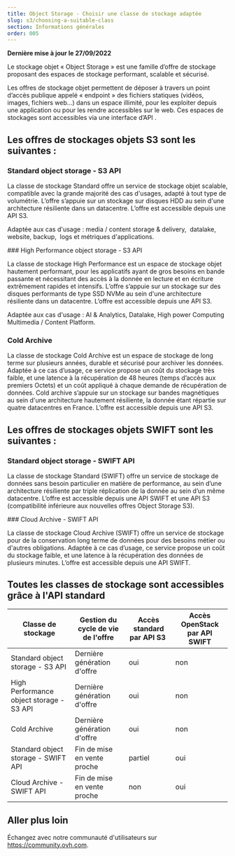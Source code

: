 ```yaml
---
title: Object Storage - Choisir une classe de stockage adaptée
slug: s3/choosing-a-suitable-class
section: Informations générales
order: 005
---
```

 
**Dernière mise à jour le 27/09/2022**

Le stockage objet « Object Storage » est une famille d’offre de stockage proposant des espaces de stockage performant, scalable et sécurisé.

Les offres de stockage objet permettent de déposer à travers un point d’accès publique appelé « endpoint » des fichiers statiques (vidéos, images, fichiers web…) dans un espace illimité, pour les exploiter depuis une application ou pour les rendre accessibles sur le web. Ces espaces de stockages sont accessibles via une interface d’API .

## Les offres de stockages objets S3 sont les suivantes :

### Standard object storage - S3 API

La classe de stockage Standard offre un service de stockage objet scalable, compatible avec la grande majorité des cas d'usages, adapté à tout type de volumétrie. L’offre s’appuie sur un stockage sur disques HDD au sein d'une architecture résiliente dans un datacentre. L’offre est accessible depuis une API S3.

Adaptée aux cas d'usage : media / content storage & delivery,  datalake, website, backup,  logs et métriques d'applications.

### High Performance object storage - S3 API

La classe de stockage High Performance est un espace de stockage objet hautement performant, pour les applicatifs ayant de gros besoins en bande passante et nécessitant des accès à la donnée en lecture et en écriture extrêmement rapides et intensifs. L’offre s’appuie sur un stockage sur des disques performants de type SSD NVMe au sein d'une architecture résiliente dans un datacentre. L’offre est accessible depuis une API S3.

Adaptée aux cas d'usage : AI & Analytics, Datalake, High power Computing Multimedia / Content Platform.

### Cold Archive

La classe de stockage Cold Archive est un espace de stockage de long terme sur plusieurs années, durable et sécurisé pour archiver les données. Adaptée à ce cas d’usage, ce service propose un coût du stockage très faible, et une latence à la récupération de 48 heures (temps d’accès aux premiers Octets) et un coût appliqué à chaque demande de récupération de données. Cold archive s’appuie sur un stockage sur bandes magnétiques au sein d'une architecture hautement résiliente, la donnée étant répartie sur quatre datacentres en France. L’offre est accessible depuis une API S3.

## Les offres de stockages objets SWIFT sont les suivantes :

### Standard object storage - SWIFT API

La classe de stockage Standard (SWIFT) offre un service de stockage de données sans besoin particulier en matière de performance, au sein d’une architecture résiliente par triple réplication de la donnée au sein d’un même datacentre. L’offre est accessible depuis une API SWIFT et une API S3 (compatibilité inférieure aux nouvelles offres Object Storage S3).

### Cloud Archive - SWIFT API

La classe de stockage Cloud Archive (SWIFT) offre un service de stockage pour de la conservation long terme de données pour des besoins métier ou d'autres obligations. Adaptée à ce cas d’usage, ce service propose un coût du stockage faible, et une latence à la récupération des données de plusieurs minutes. L’offre est accessible depuis une API SWIFT.

## Toutes les classes de stockage sont accessibles grâce à l'API standard

| Classe de stockage | Gestion du cycle de vie de l'offre | Accès standard par API S3 | Accès OpenStack par API SWIFT |
| --- | --- | --- | --- |
| Standard object storage - S3 API | Dernière génération d'offre | oui | non |
| High Performance object storage - S3 API | Dernière génération d'offre | oui | non |
| Cold Archive | Dernière génération d'offre | oui | non |
| Standard object storage - SWIFT API  | Fin de mise en vente proche | partiel | oui |
| Cloud Archive - SWIFT API | Fin de mise en vente proche | non | oui |

## Aller plus loin

Échangez avec notre communauté d'utilisateurs sur <https://community.ovh.com>.
